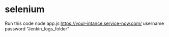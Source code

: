 # selenium
Run this code 
node app.js https://your-intance.service-now.com/ username password "Jenkin_logs_folder"
